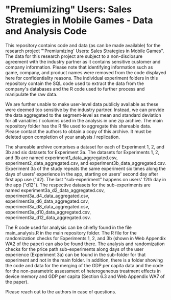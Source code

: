 # "Premiumizing" Users: Sales Strategies in Mobile Games - Data and Analysis Code

This repository contains code and data (as can be made available) for the research project "'Premiumizing' Users: Sales Strategies in Mobile Games". The data for this research project are subject to a non-disclosure agreement with the industry partner as it contains sensitive customer and company information. Please note that identifying information such as game, company, and product names were removed from the code displayed here for confidentiality reasons. The individual experiment folders in this repository contain the SQL code used to extract the data from the company's databases and the R code used to further process and manipulate the raw data.

We are further unable to make user-level data publicly available as these were deemed too sensitive by the industry partner. Instead, we can provide the data aggregated to the segment-level as mean and standard deviation for all variables / columns used in the analysis in one zip archive. The main repository folder has the R file used to aggregate this shareable data. Please contact the authors to obtain a copy of this archive. It must be deleted upon completion of your analysis / replication. 

The shareable archive comprises a dataset for each of Experiment 1, 2, and 3b and six datasets for Experiment 3a. The datasets for Experiments 1, 2, and 3b are named experiment1_data_aggregated.csv, experiment2_data_aggregated.csv, and experiment3b_data_aggregated.csv. Experiment 3a of the study repeats the same experiment six times along the days of users' experience in the app, starting on users' second day after first app use ("d2). The last "sub-experiment" happens on users' 12th day in the app ("d12"). The respective datasets for the sub-experiments are named experiment3a_d2_data_aggregated.csv, experiment3a_d4_data_aggregated.csv, experiment3a_d6_data_aggregated.csv, experiment3a_d8_data_aggregated.csv, experiment3a_d10_data_aggregated.csv, experiment3a_d12_data_aggregated.csv. 

The R code used for analysis can be chiefly found in the file main_analysis.R in the main repository folder. The R file for the randomization checks for Experiments 1, 2, and 3b (shown in Web Appendix WA2 of the paper) can also be found there. The analysis and randomization checks for the price path sub-experiments along days of the user experience (Experiment 3a) can be found in the sub-folder for that experiment and not in the main folder. In addition, there is a folder showing the code and data for the merging of the GDP per capita data and the code for the non-parametric assessment of heterogeneous treatment effects in device memory and GDP per capita (Section 6.3 and Web Appendix WA7 of the paper).

Please reach out to the authors in case of questions.
